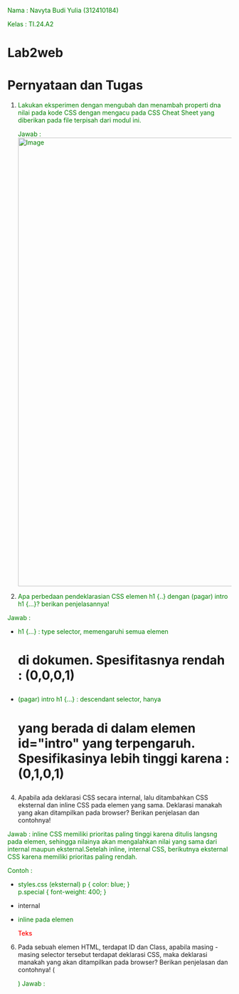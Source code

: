 Nama  : Navyta Budi Yulia (312410184)

Kelas : TI.24.A2

# Lab2web
# Pernyataan dan Tugas
1. Lakukan eksperimen dengan mengubah dan menambah properti dna nilai pada kode CSS dengan mengacu pada CSS Cheat Sheet yang diberikan pada file terpisah dari modul ini.
   
   Jawab :
   <img width="960" height="1008" alt="Image" src="https://github.com/user-attachments/assets/e1bbd02a-6159-4306-8f4b-f178c605b4b0" />

2. Apa perbedaan pendeklarasian CSS elemen h1 {..} dengan (pagar) intro h1 {...}? berikan penjelasannya!
   
Jawab : 

- h1 {...} : type selector, memengaruhi semua elemen <h1> di dokumen. Spesifitasnya rendah : (0,0,0,1)

- (pagar) intro h1 {...} : descendant selector, hanya <h1> yang berada di dalam elemen id="intro" yang terpengaruh. Spesifikasinya lebih tinggi karena : (0,1,0,1)

4. Apabila ada deklarasi CSS secara internal, lalu ditambahkan CSS eksternal dan inline CSS pada elemen yang sama. Deklarasi manakah yang akan ditampilkan pada browser? Berikan penjelasan dan contohnya!
   
Jawab : inline CSS memiliki prioritas paling tinggi karena ditulis langsng pada elemen, sehingga nilainya akan mengalahkan nilai yang sama dari internal maupun eksternal.Setelah inline, internal CSS, berikutnya eksternal CSS karena memiliki prioritas paling rendah.

Contoh :

- styles.css (eksternal)
  p { color: blue; }         
  p.special { font-weight: 400; }
  
- <head> internal

<style>
  p { color: green; }  
  p.special { font-weight: 500; }
</style>

- inline pada elemen
  
  <p id="t1" class="special" style="color: red;">Teks</p>


6. Pada sebuah elemen HTML, terdapat ID dan Class, apabila masing - masing selector tersebut terdapat deklarasi CSS, maka deklarasi manakah yang akan ditampilkan pada browser? Berikan penjelasan dan contohnya! (<P id="paragraf-1" class="text-paragraf">)
Jawab :
